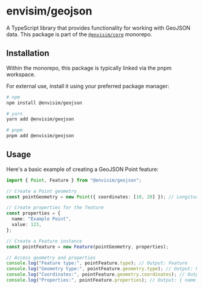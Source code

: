 # envisim/geojson

A TypeScript library that provides functionality for working with GeoJSON data. This package is part of the [`@envisim/core`](../..) monorepo.

## Installation

Within the monorepo, this package is typically linked via the pnpm workspace.

For external use, install it using your preferred package manager:

```bash
# npm
npm install @envisim/geojson

# yarn
yarn add @envisim/geojson

# pnpm
pnpm add @envisim/geojson
```

## Usage

Here's a basic example of creating a GeoJSON Point feature:

```typescript
import { Point, Feature } from "@envisim/geojson";

// Create a Point geometry
const pointGeometry = new Point({ coordinates: [10, 20] }); // Longitude, Latitude

// Create properties for the feature
const properties = {
  name: "Example Point",
  value: 123,
};

// Create a Feature instance
const pointFeature = new Feature(pointGeometry, properties);

// Access geometry and properties
console.log("Feature type:", pointFeature.type); // Output: Feature
console.log("Geometry type:", pointFeature.geometry.type); // Output: Point
console.log("Coordinates:", pointFeature.geometry.coordinates); // Output: [10, 20]
console.log("Properties:", pointFeature.properties); // Output: { name: 'Example Point', value: 123 }
```
